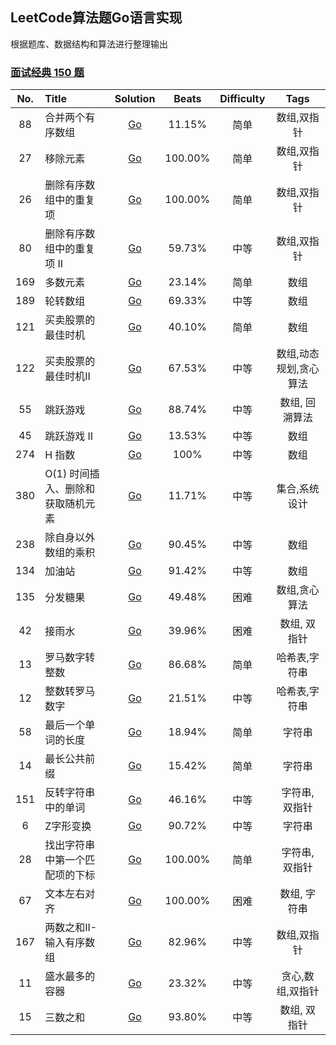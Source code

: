 ## LeetCode算法题Go语言实现

根据题库、数据结构和算法进行整理输出

### [面试经典 150 题](https://leetcode.cn/studyplan/top-interview-150/)

| No. | Title               |                                                 Solution                                                 |  Beats  | Difficulty |     Tags     |
|:---:|:--------------------|:--------------------------------------------------------------------------------------------------------:|:-------:|:----------:|:------------:|
| 88  | 合并两个有序数组            |              [Go](https://github.com/Gavin16/go-leetcode/blob/main/classic/merge/merge.go)               | 11.15%  |     简单     |    数组,双指针    |
| 27  | 移除元素                |          [Go](https://github.com/Gavin16/go-leetcode/blob/main/classic/rmElement/rmElement.go)           | 100.00% |     简单     |    数组,双指针    |
| 26  | 删除有序数组中的重复项         |       [Go](https://github.com/Gavin16/go-leetcode/blob/main/classic/rmDuplicates/rmDuplicates.go)        | 100.00% |     简单     |    数组,双指针    |
| 80  | 删除有序数组中的重复项 II      |      [Go](https://github.com/Gavin16/go-leetcode/blob/main/classic/rmDuplicates2/rmDuplicates2.go)       | 59.73%  |     中等     |    数组,双指针    |
| 169 | 多数元素                |        [Go](https://github.com/Gavin16/go-leetcode/blob/main/classic/majoElement/majorElement.go)        | 23.14%  |     简单     |      数组      |
| 189 | 轮转数组                |             [Go](https://github.com/Gavin16/go-leetcode/blob/main/classic/rotate/rotate.go)              | 69.33%  |     中等     |      数组      | 
| 121 | 买卖股票的最佳时机           |          [Go](https://github.com/Gavin16/go-leetcode/blob/main/classic/maxProfit/maxProfit.go)           | 40.10%  |     简单     |      数组      |
| 122 | 买卖股票的最佳时机II         |        [Go](https://github.com/Gavin16/go-leetcode/blob/main/classic/122-maxProfit2/maxProfit.go)        | 67.53%  |     中等     | 数组,动态规划,贪心算法 |
| 55  | 跳跃游戏                |           [Go](https://github.com/Gavin16/go-leetcode/blob/main/classic/55-canJump/canJump.go)           | 88.74%  |     中等     |   数组, 回溯算法   | 
| 45  | 跳跃游戏 II             |            [Go](https://github.com/Gavin16/go-leetcode/blob/main/classic/45-canJump2/jump.go)            | 13.53%  |     中等     |      数组      |
| 274 | H 指数                |           [Go](https://github.com/Gavin16/go-leetcode/blob/main/classic/274-hIndex/hIndex.go)            |  100%   |     中等     |      数组      |
| 380 | O(1) 时间插入、删除和获取随机元素 |    [Go](https://github.com/Gavin16/go-leetcode/blob/main/classic/380-RandomizedSet/RandomizedSet.go)     | 11.71%  |     中等     |   集合,系统设计    |
| 238 | 除自身以外数组的乘积          |   [Go](https://github.com/Gavin16/go-leetcode/blob/main/classic/238-prodExceptSelf/prodExceptSelf.go)    | 90.45%  |     中等     |      数组      |
| 134 | 加油站                 | [Go](https://github.com/Gavin16/go-leetcode/blob/main/classic/134-completeCircuit/canCompleteCircuit.go) | 91.42%  |     中等     |      数组      |
| 135 | 分发糖果                |            [Go](https://github.com/Gavin16/go-leetcode/blob/main/classic/135-candy/candy.go)             | 49.48%  |     困难     |   数组,贪心算法    |
| 42  | 接雨水                 |              [Go](https://github.com/Gavin16/go-leetcode/blob/main/classic/42-trap/trap.go)              | 39.96%  |     困难     |   数组, 双指针    |
| 13  | 罗马数字转整数             |        [Go](https://github.com/Gavin16/go-leetcode/blob/main/classic/13-romanToInt/romanToInt.go)        | 86.68%  |     简单     |   哈希表,字符串    |
| 12  | 整数转罗马数字             |        [Go](https://github.com/Gavin16/go-leetcode/blob/main/classic/12-intToRoman/intToRoman.go)        | 21.51%  |     中等     |   哈希表,字符串    |
| 58  | 最后一个单词的长度           |     [Go](https://github.com/Gavin16/go-leetcode/blob/main/classic/58-lenOfLastWord/lenOfLastWord.go)     | 18.94%  |     简单     |     字符串      |
| 14  | 最长公共前缀              |  [Go](https://github.com/Gavin16/go-leetcode/blob/main/classic/14-longestComPrefix/longestComPrefix.go)  | 15.42%  |     简单     |     字符串      |
| 151 | 反转字符串中的单词           |     [Go](https://github.com/Gavin16/go-leetcode/blob/main/classic/151-reverseWords/reverseWords.go)      | 46.16%  |     中等     |   字符串, 双指针   |
|  6  | Z字形变换               |           [Go](https://github.com/Gavin16/go-leetcode/blob/main/classic/6-convert/convert.go)            | 90.72%  |     中等     |     字符串      |
| 28  | 找出字符串中第一个匹配项的下标     |            [Go](https://github.com/Gavin16/go-leetcode/blob/main/classic/28-strStr/strStr.go)            | 100.00% |     简单     |   字符串, 双指针   |
| 67  | 文本左右对齐              |       [Go](https://github.com/Gavin16/go-leetcode/blob/main/classic/67-fullJustify/fullJustify.go)       | 100.00% |     困难     |   数组, 字符串    |
| 167 | 两数之和II-输入有序数组   |   [Go](https://github.com/Gavin16/go-leetcode/blob/main/classic/167-twoSum/twoSum.go) | 82.96% | 中等 | 数组,双指针 |
| 11  | 盛水最多的容器   | [Go](https://github.com/Gavin16/go-leetcode/blob/main/classic/11-maxArea/maxArea.go) | 23.32% | 中等 | 贪心,数组,双指针 |
| 15  | 三数之和   | [Go](https://github.com/Gavin16/go-leetcode/blob/main/classic/15-threeSum/threeSum.go) | 93.80% | 中等 | 数组, 双指针 |
